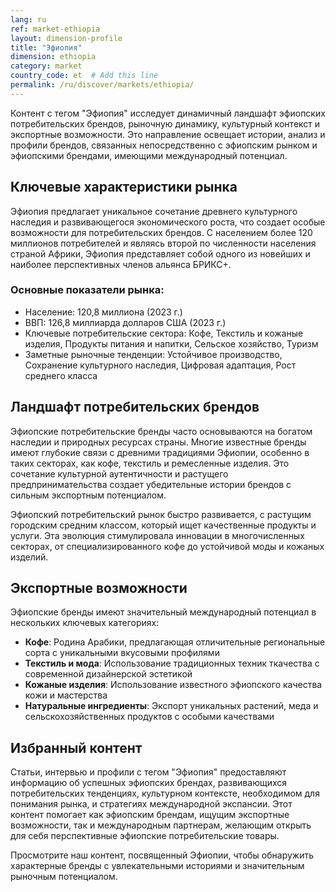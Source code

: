 ```yaml
---
lang: ru
ref: market-ethiopia
layout: dimension-profile
title: "Эфиопия"
dimension: ethiopia
category: market
country_code: et  # Add this line
permalink: /ru/discover/markets/ethiopia/
---
```


Контент с тегом "Эфиопия" исследует динамичный ландшафт эфиопских потребительских брендов, рыночную динамику, культурный контекст и экспортные возможности. Это направление освещает истории, анализ и профили брендов, связанных непосредственно с эфиопским рынком и эфиопскими брендами, имеющими международный потенциал.

## Ключевые характеристики рынка

Эфиопия предлагает уникальное сочетание древнего культурного наследия и развивающегося экономического роста, что создает особые возможности для потребительских брендов. С населением более 120 миллионов потребителей и являясь второй по численности населения страной Африки, Эфиопия представляет собой одного из новейших и наиболее перспективных членов альянса БРИКС+.

### Основные показатели рынка:
- Население: 120,8 миллиона (2023 г.)
- ВВП: 126,8 миллиарда долларов США (2023 г.)
- Ключевые потребительские сектора: Кофе, Текстиль и кожаные изделия, Продукты питания и напитки, Сельское хозяйство, Туризм
- Заметные рыночные тенденции: Устойчивое производство, Сохранение культурного наследия, Цифровая адаптация, Рост среднего класса

## Ландшафт потребительских брендов

Эфиопские потребительские бренды часто основываются на богатом наследии и природных ресурсах страны. Многие известные бренды имеют глубокие связи с древними традициями Эфиопии, особенно в таких секторах, как кофе, текстиль и ремесленные изделия. Это сочетание культурной аутентичности и растущего предпринимательства создает убедительные истории брендов с сильным экспортным потенциалом.

Эфиопский потребительский рынок быстро развивается, с растущим городским средним классом, который ищет качественные продукты и услуги. Эта эволюция стимулировала инновации в многочисленных секторах, от специализированного кофе до устойчивой моды и кожаных изделий.

## Экспортные возможности

Эфиопские бренды имеют значительный международный потенциал в нескольких ключевых категориях:

- **Кофе**: Родина Арабики, предлагающая отличительные региональные сорта с уникальными вкусовыми профилями
- **Текстиль и мода**: Использование традиционных техник ткачества с современной дизайнерской эстетикой
- **Кожаные изделия**: Использование известного эфиопского качества кожи и мастерства
- **Натуральные ингредиенты**: Экспорт уникальных растений, меда и сельскохозяйственных продуктов с особыми качествами

## Избранный контент

Статьи, интервью и профили с тегом "Эфиопия" предоставляют информацию об успешных эфиопских брендах, развивающихся потребительских тенденциях, культурном контексте, необходимом для понимания рынка, и стратегиях международной экспансии. Этот контент помогает как эфиопским брендам, ищущим экспортные возможности, так и международным партнерам, желающим открыть для себя перспективные эфиопские потребительские товары.

Просмотрите наш контент, посвященный Эфиопии, чтобы обнаружить характерные бренды с увлекательными историями и значительным рыночным потенциалом.